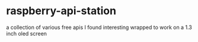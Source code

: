 # raspberry-api-station
a collection of various free apis I found interesting wrapped to work on a 1.3 inch oled screen 
